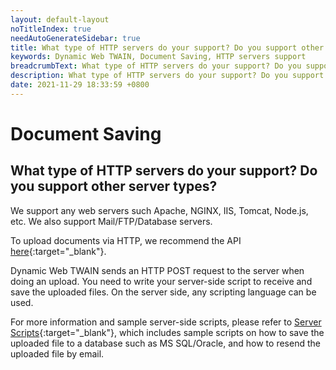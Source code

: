 ```yaml
---
layout: default-layout
noTitleIndex: true
needAutoGenerateSidebar: true
title: What type of HTTP servers do your support? Do you support other server types?
keywords: Dynamic Web TWAIN, Document Saving, HTTP servers support
breadcrumbText: What type of HTTP servers do your support? Do you support other server types?
description: What type of HTTP servers do your support? Do you support other server types?
date: 2021-11-29 18:33:59 +0800
---
```


# Document Saving

## What type of HTTP servers do your support? Do you support other server types?

We support any web servers such Apache, NGINX, IIS, Tomcat, Node.js, etc. We also support Mail/FTP/Database servers.

To upload documents via HTTP, we recommend the API [here](/_articles/general-usage/image-export/index.md#upload){:target="_blank"}.

Dynamic Web TWAIN sends an HTTP POST request to the server when doing an upload. You need to write your server-side script to receive and save the uploaded files. On the server side, any scripting language can be used.

For more information and sample server-side scripts, please refer to [Server Scripts](/_articles/general-usage/server-side-scripting.md){:target="_blank"}, which includes sample scripts on how to save the uploaded file to a database such as MS SQL/Oracle, and how to resend the uploaded file by email.
